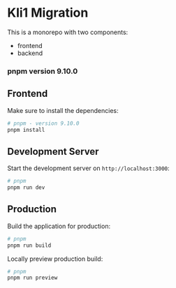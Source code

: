 # Kli1 Migration

This is a monorepo with two components:

-   frontend
-   backend

### pnpm version 9.10.0

## Frontend

Make sure to install the dependencies:

```bash
# pnpm - version 9.10.0
pnpm install

```

## Development Server

Start the development server on `http://localhost:3000`:

```bash
# pnpm
pnpm run dev
```

## Production

Build the application for production:

```bash
# pnpm
pnpm run build
```

Locally preview production build:

```bash
# pnpm
pnpm run preview
```
